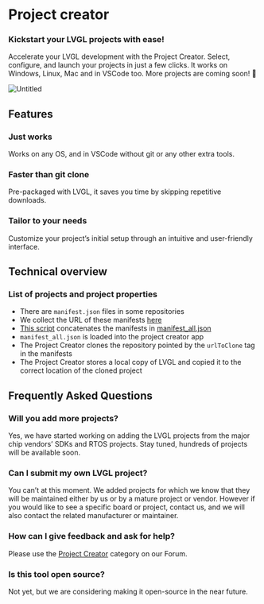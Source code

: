 # Project creator

### Kickstart your LVGL projects with ease!

Accelerate your LVGL development with the Project Creator. Select, configure, and launch your projects in just a few clicks. It works on Windows, Linux, Mac and in VSCode too. More projects are coming soon! 🚀

![Untitled](https://github.com/user-attachments/assets/84871ddb-d096-4f69-a587-63a672bd7658)


## Features
### Just works
Works on any OS, and in VSCode without git or any other extra tools.

### Faster than git clone
Pre-packaged with LVGL, it saves you time by skipping repetitive downloads.


### Tailor to your needs
Customize your project’s initial setup through an intuitive and user-friendly interface.

## Technical overview

### List of projects and project properties

- There are `manifest.json` files in some repositories
- We collect the URL of these manifests [here](https://github.com/lvgl/lvgl-project-creator/blob/master/manifests)
- [This script](https://github.com/lvgl/lvgl-project-creator/blob/master/build_manifest_all.py) concatenates the manifests in [manifest_all.json](https://github.com/lvgl/lvgl-project-creator/blob/master/manifest_all.json)
- `manifest_all.json` is loaded into the project creator app
- The Project Creator clones the repository pointed by the `urlToClone` tag in the manifests
- The Project Creator stores a local copy of LVGL and copied it to the correct location of the cloned project   

## Frequently Asked Questions

### Will you add more projects?
Yes, we have started working on adding the LVGL projects from the major chip vendors’ SDKs and RTOS projects. Stay tuned, hundreds of projects will be available soon.

###  Can I submit my own LVGL project?
You can’t at this moment. We added projects for which we know that they will be maintained either by us or by a mature project or vendor. However if you would like to see a specific board or project, contact us, and we will also contact the related manufacturer or maintainer.

### How can I give feedback and ask for help?
Please use the [Project Creator](https://forum.lvgl.io/c/project-creator) category on our Forum.

### Is this tool open source?
Not yet, but we are considering making it open-source in the near future.
